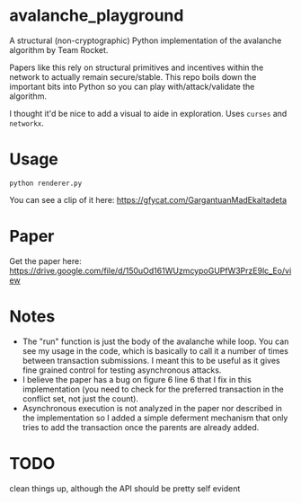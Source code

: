 # avalanche_playground
A structural (non-cryptographic) Python implementation of the avalanche algorithm by Team Rocket.

Papers like this rely on structural primitives and incentives within the network to actually remain secure/stable.
This repo boils down the important bits into Python so you can play with/attack/validate the algorithm.

I thought it'd be nice to add a visual to aide in exploration.  Uses `curses` and `networkx`.

# Usage

```
python renderer.py
```

You can see a clip of it here: https://gfycat.com/GargantuanMadEkaltadeta

# Paper

Get the paper here: https://drive.google.com/file/d/150uOd161WUzmcypoGUPfW3PrzE9lc_Eo/view

# Notes

- The "run" function is just the body of the avalanche while loop.  You can see my usage in the code, which is basically
to call it a number of times between transaction submissions.
I meant this to be useful as it gives fine grained control for testing asynchronous attacks.
- I believe the paper has a bug on figure 6 line 6 that I fix in this implementation (you need to check for the preferred transaction in the conflict set, not just the count).
- Asynchronous execution is not analyzed in the paper nor described in the implementation so I added a simple deferment mechanism that only tries to add the transaction once the parents are already added.

# TODO

clean things up, although the API should be pretty self evident
